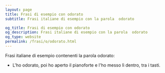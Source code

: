 ```yaml
---
layout: page
title: Frasi di esempio con odorato 
subtitle: Frasi italiane di esempio con la parola  odorato

og_title: Frasi di esempio con odorato 
og_description: Frasi italiane di esempio con la parola  odorato
og_type: website
permalink: /frasi/o/odorato.html
---
```


Frasi italiane di esempio contenenti la parola odorato:


- L'ho odorato, poi ho aperto il pianoforte e l'ho messo lì dentro, tra i tasti.
